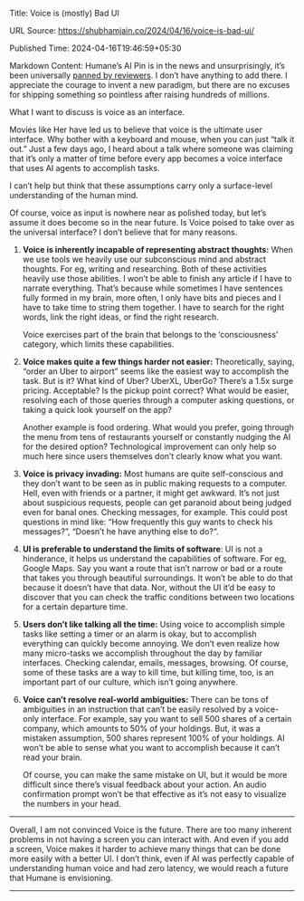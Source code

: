 Title: Voice is (mostly) Bad UI

URL Source: https://shubhamjain.co/2024/04/16/voice-is-bad-ui/

Published Time: 2024-04-16T19:46:59+05:30

Markdown Content:
Humane’s AI Pin is in the news and unsurprisingly, it’s been universally [panned by reviewers](https://twitter.com/MKBHD/status/1779641280110161957). I don’t have anything to add there. I appreciate the courage to invent a new paradigm, but there are no excuses for shipping something so pointless after raising hundreds of millions.

What I want to discuss is voice as an interface.

Movies like Her have led us to believe that voice is the ultimate user interface. Why bother with a keyboard and mouse, when you can just “talk it out.” Just a few days ago, I heard about a talk where someone was claiming that it’s only a matter of time before every app becomes a voice interface that uses AI agents to accomplish tasks.

I can’t help but think that these assumptions carry only a surface-level understanding of the human mind.

Of course, voice as input is nowhere near as polished today, but let’s assume it does become so in the near future. Is Voice poised to take over as the universal interface? I don’t believe that for many reasons.

1.  **Voice is inherently incapable of representing abstract thoughts:** When we use tools we heavily use our subconscious mind and abstract thoughts. For eg, writing and researching. Both of these activities heavily use those abilities. I won’t be able to finish any article if I have to narrate everything. That’s because while sometimes I have sentences fully formed in my brain, more often, I only have bits and pieces and I have to take time to string them together. I have to search for the right words, link the right ideas, or find the right research.
    
    Voice exercises part of the brain that belongs to the ‘consciousness’ category, which limits these capabilities.
    
2.  **Voice makes quite a few things harder not easier:** Theoretically, saying, “order an Uber to airport” seems like the easiest way to accomplish the task. But is it? What kind of Uber? UberXL, UberGo? There’s a 1.5x surge pricing. Acceptable? Is the pickup point correct? What would be easier, resolving each of those queries through a computer asking questions, or taking a quick look yourself on the app?
    
    Another example is food ordering. What would you prefer, going through the menu from tens of restaurants yourself or constantly nudging the AI for the desired option? Technological improvement can only help so much here since users themselves don’t clearly know what you want.
    
3.  **Voice is privacy invading:** Most humans are quite self-conscious and they don’t want to be seen as in public making requests to a computer. Hell, even with friends or a partner, it might get awkward. It’s not just about suspicious requests, people can get paranoid about being judged even for banal ones. Checking messages, for example. This could post questions in mind like: “How frequently this guy wants to check his messages?”, “Doesn’t he have anything else to do?“.
    
4.  **UI is preferable to understand the limits of software**: UI is not a hinderance, it helps us understand the capabilities of software. For eg, Google Maps. Say you want a route that isn’t narrow or bad or a route that takes you through beautiful surroundings. It won’t be able to do that because it doesn’t have that data. Nor, without the UI it’d be easy to discover that you can check the traffic conditions between two locations for a certain departure time.
    
5.  **Users don’t like talking all the time:** Using voice to accomplish simple tasks like setting a timer or an alarm is okay, but to accomplish everything can quickly become annoying. We don’t even realize how many micro-tasks we accomplish throughout the day by familiar interfaces. Checking calendar, emails, messages, browsing. Of course, some of these tasks are a way to kill time, but killing time, too, is an important part of our culture, which isn’t going anywhere.
    
6.  **Voice can’t resolve real-world ambiguities:** There can be tons of ambiguities in an instruction that can’t be easily resolved by a voice-only interface. For example, say you want to sell 500 shares of a certain company, which amounts to 50% of your holdings. But, it was a mistaken assumption, 500 shares represent 100% of your holdings. AI won’t be able to sense what you want to accomplish because it can’t read your brain.
    
    Of course, you can make the same mistake on UI, but it would be more difficult since there’s visual feedback about your action. An audio confirmation prompt won’t be that effective as it’s not easy to visualize the numbers in your head.
    

* * *

Overall, I am not convinced Voice is the future. There are too many inherent problems in not having a screen you can interact with. And even if you add a screen, Voice makes it harder to achieve many things that can be done more easily with a better UI. I don’t think, even if AI was perfectly capable of understanding human voice and had zero latency, we would reach a future that Humane is envisioning.

* * *
